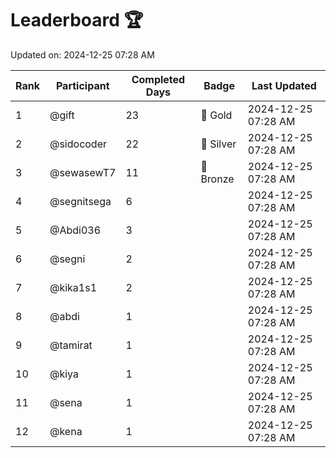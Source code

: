 # Leaderboard 🏆

Updated on: 2024-12-25 07:28 AM

| Rank | Participant       | Completed Days | Badge      | Last Updated         |
|------|-------------------|----------------|------------|----------------------|
| 1    | @gift             | 23             | 🏅 Gold     | 2024-12-25 07:28 AM |
| 2    | @sidocoder        | 22             | 🥈 Silver   | 2024-12-25 07:28 AM |
| 3    | @sewasewT7        | 11             | 🥉 Bronze   | 2024-12-25 07:28 AM |
| 4    | @segnitsega       | 6              |            | 2024-12-25 07:28 AM |
| 5    | @Abdi036          | 3              |            | 2024-12-25 07:28 AM |
| 6    | @segni            | 2              |            | 2024-12-25 07:28 AM |
| 7    | @kika1s1          | 2              |            | 2024-12-25 07:28 AM |
| 8    | @abdi             | 1              |            | 2024-12-25 07:28 AM |
| 9    | @tamirat          | 1              |            | 2024-12-25 07:28 AM |
| 10   | @kiya             | 1              |            | 2024-12-25 07:28 AM |
| 11   | @sena             | 1              |            | 2024-12-25 07:28 AM |
| 12   | @kena             | 1              |            | 2024-12-25 07:28 AM |
